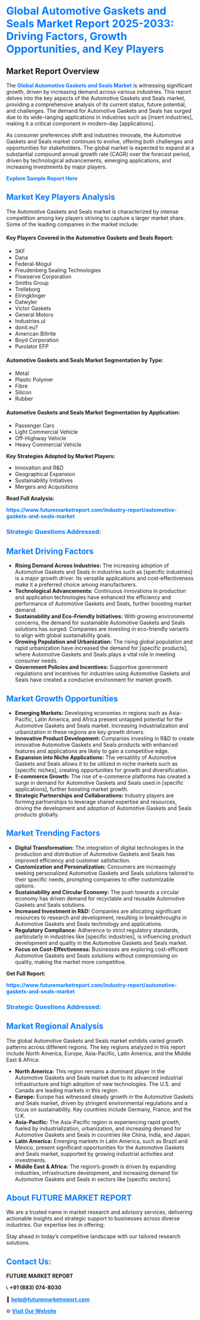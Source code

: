 <h1 style="color: #007BFF;">Global Automotive Gaskets and Seals Market Report 2025-2033: Driving Factors, Growth Opportunities, and Key Players</h1>

<section id="overview">
<h2>Market Report Overview</h2>
<p>The <a href="https://www.futuremarketreport.com/industry-report/automotive-gaskets-and-seals-market" style="color: #007BFF; text-decoration: none;"><strong>Global Automotive Gaskets and Seals Market</strong></a> is witnessing significant growth, driven by increasing demand across various industries. This report delves into the key aspects of the Automotive Gaskets and Seals market, providing a comprehensive analysis of its current status, future potential, and challenges. The demand for Automotive Gaskets and Seals has surged due to its wide-ranging applications in industries such as [insert industries], making it a critical component in modern-day [applications].</p>
<p>As consumer preferences shift and industries innovate, the Automotive Gaskets and Seals market continues to evolve, offering both challenges and opportunities for stakeholders. The global market is expected to expand at a substantial compound annual growth rate (CAGR) over the forecast period, driven by technological advancements, emerging applications, and increasing investments by major players.</p>
</section>

<section id="overview">
<p><a href="https://www.futuremarketreport.com/request-sample/reportId=60480" style="color: #007BFF; text-decoration: none;"><strong>Explore Sample Report Here</strong></a></p>
</section>

<section id="key-players">
<h2 style="color: #007BFF;">Market Key Players Analysis</h2>
<p>The Automotive Gaskets and Seals market is characterized by intense competition among key players striving to capture a larger market share. Some of the leading companies in the market include:</p>
<h4>Key Players Covered in the Automotive Gaskets and Seals Report:</h4>
<ul><li>SKF</li><li>Dana</li><li>Federal-Mogul</li><li>Freudenberg Sealing Technologies</li><li>Flowserve Corporation</li><li>Smiths Group</li><li>Trelleborg</li><li>Elringklinger</li><li>Datwyler</li><li>Victor Gaskets</li><li>General Motors</li><li>Industries.ul</li><li>donit.eu?</li><li>American Biltrite</li><li>Boyd Corporation</li><li>Purolator EFP</li></ul>
<h4>Automotive Gaskets and Seals Market Segmentation by Type:</h4>
<ul><li>Metal</li><li>Plastic Polymer</li><li>Fibre</li><li>Silicon</li><li>Rubber</li></ul>

<h4>Automotive Gaskets and Seals Market Segmentation by Application:</h4>
<ul><li>Passenger Cars</li><li>Light Commercial Vehicle</li><li>Off-Highway Vehicle</li><li>Heavy Commercial Vehicle</li></ul>
<p><strong>Key Strategies Adopted by Market Players:</strong></p>
<ul>
<li>Innovation and R&D</li>
<li>Geographical Expansion</li>
<li>Sustainability Initiatives</li>
<li>Mergers and Acquisitions</li>
</ul>
</section>

<section>
<p><strong>Read Full Analysis: </strong></p><a href="https://www.futuremarketreport.com/industry-report/automotive-gaskets-and-seals-market" style="color: #007BFF; text-decoration: none;"><strong>https://www.futuremarketreport.com/industry-report/automotive-gaskets-and-seals-market</strong></a>
<h3 style="color: #007BFF;">Strategic Questions Addressed:</h3>
</section>

<section id="driving-factors">
<h2 style="color: #007BFF;">Market Driving Factors</h2>
<ul>
<li><strong>Rising Demand Across Industries:</strong> The increasing adoption of Automotive Gaskets and Seals in industries such as [specific industries] is a major growth driver. Its versatile applications and cost-effectiveness make it a preferred choice among manufacturers.</li>
<li><strong>Technological Advancements:</strong> Continuous innovations in production and application technologies have enhanced the efficiency and performance of Automotive Gaskets and Seals, further boosting market demand.</li>
<li><strong>Sustainability and Eco-Friendly Initiatives:</strong> With growing environmental concerns, the demand for sustainable Automotive Gaskets and Seals solutions has surged. Companies are investing in eco-friendly variants to align with global sustainability goals.</li>
<li><strong>Growing Population and Urbanization:</strong> The rising global population and rapid urbanization have increased the demand for [specific products], where Automotive Gaskets and Seals plays a vital role in meeting consumer needs.</li>
<li><strong>Government Policies and Incentives:</strong> Supportive government regulations and incentives for industries using Automotive Gaskets and Seals have created a conducive environment for market growth.</li>
</ul>
</section>

<section id="growth-opportunities">
<h2 style="color: #007BFF;">Market Growth Opportunities</h2>
<ul>
<li><strong>Emerging Markets:</strong> Developing economies in regions such as Asia-Pacific, Latin America, and Africa present untapped potential for the Automotive Gaskets and Seals market. Increasing industrialization and urbanization in these regions are key growth drivers.</li>
<li><strong>Innovative Product Development:</strong> Companies investing in R&D to create innovative Automotive Gaskets and Seals products with enhanced features and applications are likely to gain a competitive edge.</li>
<li><strong>Expansion into Niche Applications:</strong> The versatility of Automotive Gaskets and Seals allows it to be utilized in niche markets such as [specific niches], creating opportunities for growth and diversification.</li>
<li><strong>E-commerce Growth:</strong> The rise of e-commerce platforms has created a surge in demand for Automotive Gaskets and Seals used in [specific applications], further boosting market growth.</li>
<li><strong>Strategic Partnerships and Collaborations:</strong> Industry players are forming partnerships to leverage shared expertise and resources, driving the development and adoption of Automotive Gaskets and Seals products globally.</li>
</ul>
</section>

<section id="trending-factors">
<h2 style="color: #007BFF;">Market Trending Factors</h2>
<ul>
<li><strong>Digital Transformation:</strong> The integration of digital technologies in the production and distribution of Automotive Gaskets and Seals has improved efficiency and customer satisfaction.</li>
<li><strong>Customization and Personalization:</strong> Consumers are increasingly seeking personalized Automotive Gaskets and Seals solutions tailored to their specific needs, prompting companies to offer customizable options.</li>
<li><strong>Sustainability and Circular Economy:</strong> The push towards a circular economy has driven demand for recyclable and reusable Automotive Gaskets and Seals solutions.</li>
<li><strong>Increased Investment in R&D:</strong> Companies are allocating significant resources to research and development, resulting in breakthroughs in Automotive Gaskets and Seals technology and applications.</li>
<li><strong>Regulatory Compliance:</strong> Adherence to strict regulatory standards, particularly in industries like [specific industries], is influencing product development and quality in the Automotive Gaskets and Seals market.</li>
<li><strong>Focus on Cost-Effectiveness:</strong> Businesses are exploring cost-efficient Automotive Gaskets and Seals solutions without compromising on quality, making the market more competitive.</li>
</ul>
</section>

<section>
<p><strong>Get Full Report: </strong></p><a href="https://www.futuremarketreport.com/industry-report/automotive-gaskets-and-seals-market" style="color: #007BFF; text-decoration: none;"><strong>https://www.futuremarketreport.com/industry-report/automotive-gaskets-and-seals-market</strong></a>
<h3 style="color: #007BFF;">Strategic Questions Addressed:</h3>
</section>


<section id="regional-analysis">
<h2 style="color: #007BFF;">Market Regional Analysis</h2>
<p>The global Automotive Gaskets and Seals market exhibits varied growth patterns across different regions. The key regions analyzed in this report include North America, Europe, Asia-Pacific, Latin America, and the Middle East & Africa:</p>
<ul>
<li><strong>North America:</strong> This region remains a dominant player in the Automotive Gaskets and Seals market due to its advanced industrial infrastructure and high adoption of new technologies. The U.S. and Canada are leading markets in this region.</li>
<li><strong>Europe:</strong> Europe has witnessed steady growth in the Automotive Gaskets and Seals market, driven by stringent environmental regulations and a focus on sustainability. Key countries include Germany, France, and the U.K.</li>
<li><strong>Asia-Pacific:</strong> The Asia-Pacific region is experiencing rapid growth, fueled by industrialization, urbanization, and increasing demand for Automotive Gaskets and Seals in countries like China, India, and Japan.</li>
<li><strong>Latin America:</strong> Emerging markets in Latin America, such as Brazil and Mexico, present significant opportunities for the Automotive Gaskets and Seals market, supported by growing industrial activities and investments.</li>
<li><strong>Middle East & Africa:</strong> The region’s growth is driven by expanding industries, infrastructure development, and increasing demand for Automotive Gaskets and Seals in sectors like [specific sectors].</li>
</ul>
</section>

<footer>
<h2 style="color: #007BFF;">About FUTURE MARKET REPORT</h2>
<p>We are a trusted name in market research and advisory services, delivering actionable insights and strategic support to businesses across diverse industries. Our expertise lies in offering:</p>

<p>Stay ahead in today’s competitive landscape with our tailored research solutions.</p>

<h2 style="color: #007BFF;">Contact Us:</h2>
<p><strong>FUTURE MARKET REPORT</strong></p>
<p>📞 <strong>+91 (883) 074-8030</strong></p>
<p>📧 <strong><a href="mailto:help@futuremarketreport.com" style="color: #007BFF;">help@futuremarketreport.com</a></strong></p>
<p>🌐 <strong><a href="https://www.futuremarketreport.com/" style="color: #007BFF;">Visit Our Website</a></strong></p>
</footer>